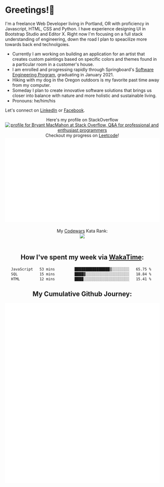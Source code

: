 # Greetings!🖖

I'm a freelance Web Developer living in Portland, OR with proficiency in Javascript, HTML, CSS and Python. I have experience designing UI in Bootstrap Studio and Editor X. Right now I'm focusing on a full stack understanding of engineering, down the road I plan to speacilize more towards back end technolgoies. 

- Currently I am working on building an application for an artist that creates custom paintings based on specific colors and themes found in a particular room in a customer's house.
- I am enrolled and progressing rapidly through Springboard's <a href='https://www.springboard.com/courses/software-engineering-career-track/'>Software Engineering Program</a>, graduating in January 2021.
- Hiking with my dog in the Oregon outdoors is my favorite past time away from my computer.
- Someday I plan to create innovative software solutions that brings us closer into balance with nature and more holistic and sustainable living.
- Pronouns: he/him/his


Let's connect on <a href='http://www.linkedin.com/in/bryantmac'>LinkedIn</a> or <a href='http://www.facebook.com/bryantm'>Facebook</a>.
<br>
<div align='center'>
Here's my profile on StackOverflow
  <div align='center'>
<a href="https://stackoverflow.com/users/14847517/bryant-macmahon"><img src="https://stackoverflow.com/users/flair/14847517.png?theme=dark" width="208" height="58" alt="profile for Bryant MacMahon at Stack Overflow, Q&amp;A for professional and enthusiast programmers" title="profile for Bryant MacMahon at Stack Overflow, Q&amp;A for professional and enthusiast programmers"></a>
  </div>
  </div>



<div align='center'>
Checkout my progress on <a href='https://leetcode.com/zataara/'>Leetcode</a>!
<br>
<a href='https://leetcode.com/zataara/'><img src='https://github.com/zataara/leetcode-stats/blob/master/generated/stats.svg'></a></div>
<br>
<div align = 'center'>
My <a href='https://www.codewars.com/users/zataara'>Codewars</a> Kata Rank:
<br>
<a href='https://www.codewars.com/users/zataara'><img src='https://www.codewars.com/users/zataara/badges/large'></a><div>

<img src="https://github.com/zataara/zataara/blob/master/images/codeStats.svg" alt=""/>

  ## How I've spent my week via <a href='https://wakatime.com/@zataara'>WakaTime</a>:
<!--START_SECTION:waka-->
```text
JavaScript   53 mins         ████████████████▒░░░░░░░░   65.75 % 
SQL          15 mins         ████▓░░░░░░░░░░░░░░░░░░░░   18.84 % 
HTML         12 mins         ████░░░░░░░░░░░░░░░░░░░░░   15.41 % 
```
<!--END_SECTION:waka-->

## My Cumulative Github Journey:
<img align='left' src='https://github.com/zataara/github-api-stats/blob/master/generated/overview.svg' />
<img align='center' src='https://github.com/zataara/github-api-stats/blob/master/generated/languages.svg' />









